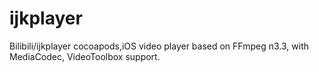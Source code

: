 # ijkplayer
Bilibili/ijkplayer cocoapods,iOS video player based on FFmpeg n3.3, with MediaCodec, VideoToolbox support.
